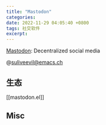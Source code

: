 ```yaml
---
title: "Mastodon"
categories: 
date: 2022-11-29 04:05:40 +0800
tags: 社交软件
excerpt: 
---
```



[Mastodon](https://joinmastodon.org/): Decentralized social media

@suliveevil@emacs.ch

## 生态

[[mastodon.el]]




## Misc



